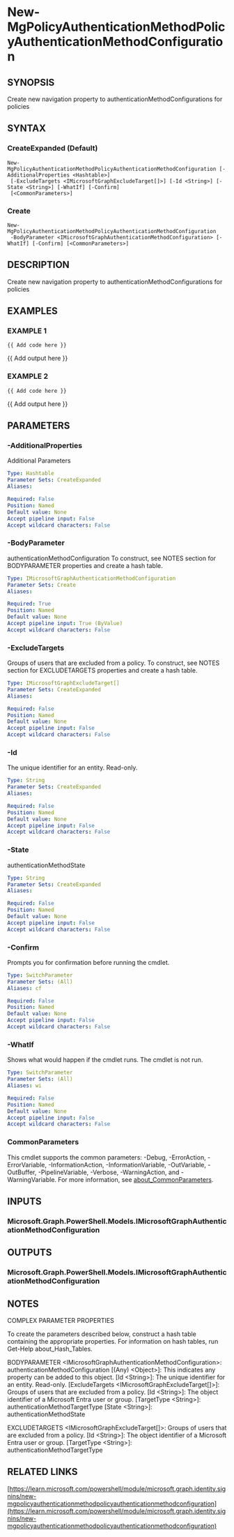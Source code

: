 ﻿---
external help file: Microsoft.Graph.Identity.SignIns-help.xml
Module Name: Microsoft.Graph.Identity.SignIns
online version: https://learn.microsoft.com/powershell/module/microsoft.graph.identity.signins/new-mgpolicyauthenticationmethodpolicyauthenticationmethodconfiguration
schema: 2.0.0
---

# New-MgPolicyAuthenticationMethodPolicyAuthenticationMethodConfiguration

## SYNOPSIS
Create new navigation property to authenticationMethodConfigurations for policies

## SYNTAX

### CreateExpanded (Default)
```
New-MgPolicyAuthenticationMethodPolicyAuthenticationMethodConfiguration [-AdditionalProperties <Hashtable>]
 [-ExcludeTargets <IMicrosoftGraphExcludeTarget[]>] [-Id <String>] [-State <String>] [-WhatIf] [-Confirm]
 [<CommonParameters>]
```

### Create
```
New-MgPolicyAuthenticationMethodPolicyAuthenticationMethodConfiguration
 -BodyParameter <IMicrosoftGraphAuthenticationMethodConfiguration> [-WhatIf] [-Confirm] [<CommonParameters>]
```

## DESCRIPTION
Create new navigation property to authenticationMethodConfigurations for policies

## EXAMPLES

### EXAMPLE 1
```
{{ Add code here }}
```

{{ Add output here }}

### EXAMPLE 2
```
{{ Add code here }}
```

{{ Add output here }}

## PARAMETERS

### -AdditionalProperties
Additional Parameters

```yaml
Type: Hashtable
Parameter Sets: CreateExpanded
Aliases:

Required: False
Position: Named
Default value: None
Accept pipeline input: False
Accept wildcard characters: False
```

### -BodyParameter
authenticationMethodConfiguration
To construct, see NOTES section for BODYPARAMETER properties and create a hash table.

```yaml
Type: IMicrosoftGraphAuthenticationMethodConfiguration
Parameter Sets: Create
Aliases:

Required: True
Position: Named
Default value: None
Accept pipeline input: True (ByValue)
Accept wildcard characters: False
```

### -ExcludeTargets
Groups of users that are excluded from a policy.
To construct, see NOTES section for EXCLUDETARGETS properties and create a hash table.

```yaml
Type: IMicrosoftGraphExcludeTarget[]
Parameter Sets: CreateExpanded
Aliases:

Required: False
Position: Named
Default value: None
Accept pipeline input: False
Accept wildcard characters: False
```

### -Id
The unique identifier for an entity.
Read-only.

```yaml
Type: String
Parameter Sets: CreateExpanded
Aliases:

Required: False
Position: Named
Default value: None
Accept pipeline input: False
Accept wildcard characters: False
```

### -State
authenticationMethodState

```yaml
Type: String
Parameter Sets: CreateExpanded
Aliases:

Required: False
Position: Named
Default value: None
Accept pipeline input: False
Accept wildcard characters: False
```

### -Confirm
Prompts you for confirmation before running the cmdlet.

```yaml
Type: SwitchParameter
Parameter Sets: (All)
Aliases: cf

Required: False
Position: Named
Default value: None
Accept pipeline input: False
Accept wildcard characters: False
```

### -WhatIf
Shows what would happen if the cmdlet runs.
The cmdlet is not run.

```yaml
Type: SwitchParameter
Parameter Sets: (All)
Aliases: wi

Required: False
Position: Named
Default value: None
Accept pipeline input: False
Accept wildcard characters: False
```

### CommonParameters
This cmdlet supports the common parameters: -Debug, -ErrorAction, -ErrorVariable, -InformationAction, -InformationVariable, -OutVariable, -OutBuffer, -PipelineVariable, -Verbose, -WarningAction, and -WarningVariable. For more information, see [about_CommonParameters](http://go.microsoft.com/fwlink/?LinkID=113216).

## INPUTS

### Microsoft.Graph.PowerShell.Models.IMicrosoftGraphAuthenticationMethodConfiguration
## OUTPUTS

### Microsoft.Graph.PowerShell.Models.IMicrosoftGraphAuthenticationMethodConfiguration
## NOTES
COMPLEX PARAMETER PROPERTIES

To create the parameters described below, construct a hash table containing the appropriate properties.
For information on hash tables, run Get-Help about_Hash_Tables.

BODYPARAMETER \<IMicrosoftGraphAuthenticationMethodConfiguration\>: authenticationMethodConfiguration
  \[(Any) \<Object\>\]: This indicates any property can be added to this object.
  \[Id \<String\>\]: The unique identifier for an entity.
Read-only.
  \[ExcludeTargets \<IMicrosoftGraphExcludeTarget\[\]\>\]: Groups of users that are excluded from a policy.
    \[Id \<String\>\]: The object identifier of a Microsoft Entra user or group.
    \[TargetType \<String\>\]: authenticationMethodTargetType
  \[State \<String\>\]: authenticationMethodState

EXCLUDETARGETS \<IMicrosoftGraphExcludeTarget\[\]\>: Groups of users that are excluded from a policy.
  \[Id \<String\>\]: The object identifier of a Microsoft Entra user or group.
  \[TargetType \<String\>\]: authenticationMethodTargetType

## RELATED LINKS

[https://learn.microsoft.com/powershell/module/microsoft.graph.identity.signins/new-mgpolicyauthenticationmethodpolicyauthenticationmethodconfiguration](https://learn.microsoft.com/powershell/module/microsoft.graph.identity.signins/new-mgpolicyauthenticationmethodpolicyauthenticationmethodconfiguration)

